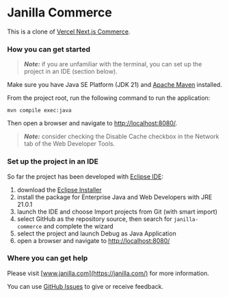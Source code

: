 # Janilla Commerce

This is a clone of [Vercel Next.js Commerce](https://github.com/vercel/commerce).

### How you can get started

> **_Note:_**  if you are unfamiliar with the terminal, you can set up the project in an IDE (section below).

Make sure you have Java SE Platform (JDK 21) and [Apache Maven](https://maven.apache.org/install.html) installed.

From the project root, run the following command to run the application:

```shell
mvn compile exec:java
```

Then open a browser and navigate to <http://localhost:8080/>.

> **_Note:_**  consider checking the Disable Cache checkbox in the Network tab of the Web Developer Tools.

### Set up the project in an IDE

So far the project has been developed with [Eclipse IDE](https://eclipseide.org/):

1. download the [Eclipse Installer](https://www.eclipse.org/downloads/packages/installer)
2. install the package for Enterprise Java and Web Developers with JRE 21.0.1
3. launch the IDE and choose Import projects from Git (with smart import)
4. select GitHub as the repository source, then search for `janilla-commerce` and complete the wizard
5. select the project and launch Debug as Java Application
6. open a browser and navigate to <http://localhost:8080/>

### Where you can get help

Please visit [www.janilla.com](https://janilla.com/) for more information.

You can use [GitHub Issues](https://github.com/diego-schivo/janilla-commerce/issues) to give or receive feedback.
